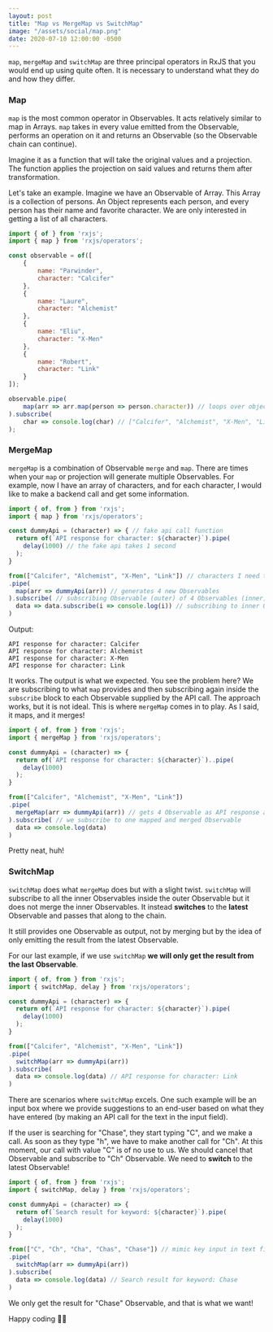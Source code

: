 ```yaml
---
layout: post
title: "Map vs MergeMap vs SwitchMap"
image: "/assets/social/map.png"
date: 2020-07-10 12:00:00 -0500
---
```


`map`, `mergeMap` and `switchMap` are three principal operators in RxJS that you would end up using quite often. It is necessary to understand what they do and how they differ.

### Map

`map` is the most common operator in Observables. It acts relatively similar to map in Arrays. `map` takes in every value emitted from the Observable, performs an operation on it and returns an Observable (so the Observable chain can continue).

Imagine it as a function that will take the original values and a projection. The function applies the projection on said values and returns them after transformation.

Let's take an example. Imagine we have an Observable of Array. This Array is a collection of persons. An Object represents each person, and every person has their name and favorite character. We are only interested in getting a list of all characters.

```javascript
import { of } from 'rxjs';
import { map } from 'rxjs/operators';

const observable = of([
    {
        name: "Parwinder",
        character: "Calcifer"
    },
    {
        name: "Laure",
        character: "Alchemist"
    },
    {
        name: "Eliu",
        character: "X-Men"
    },
    {
        name: "Robert",
        character: "Link"
    }
]);

observable.pipe(
    map(arr => arr.map(person => person.character)) // loops over objects and returns characters
).subscribe(
    char => console.log(char) // ["Calcifer", "Alchemist", "X-Men", "Link"]
);
```

### MergeMap

`mergeMap` is a combination of Observable `merge` and `map`. There are times when your `map` or projection will generate multiple Observables. For example, now I have an array of characters, and for each character, I would like to make a backend call and get some information.

```javascript
import { of, from } from 'rxjs';
import { map } from 'rxjs/operators';

const dummyApi = (character) => { // fake api call function
  return of(`API response for character: ${character}`).pipe(
    delay(1000) // the fake api takes 1 second
  );
}

from(["Calcifer", "Alchemist", "X-Men", "Link"]) // characters I need to get information for
.pipe(
  map(arr => dummyApi(arr)) // generates 4 new Observables
).subscribe( // subscribing Observable (outer) of 4 Observables (inner)
  data => data.subscribe(i => console.log(i)) // subscribing to inner Observables
)
```

Output:

```console
API response for character: Calcifer
API response for character: Alchemist
API response for character: X-Men
API response for character: Link
```

It works. The output is what we expected. You see the problem here? We are subscribing to what `map` provides and then subscribing again inside the `subscribe` block to each Observable supplied by the API call. The approach works, but it is not ideal. This is where `mergeMap` comes in to play. As I said, it maps, and it merges!

```javascript
import { of, from } from 'rxjs';
import { mergeMap } from 'rxjs/operators';

const dummyApi = (character) => {
  return of(`API response for character: ${character}`)..pipe(
    delay(1000)
  );
}

from(["Calcifer", "Alchemist", "X-Men", "Link"])
.pipe(
  mergeMap(arr => dummyApi(arr)) // gets 4 Observable as API response and merges them
).subscribe( // we subscribe to one mapped and merged Observable
  data => console.log(data)
)
```

Pretty neat, huh!

### SwitchMap

`switchMap` does what `mergeMap` does but with a slight twist. `switchMap` will subscribe to all the inner Observables inside the outer Observable but it does not merge the inner Observables. It instead **switches** to the **latest** Observable and passes that along to the chain.

It still provides one Observable as output, not by merging but by the idea of only emitting the result from the latest Observable.

For our last example, if we use `switchMap` **we will only get the result from the last Observable**.

```javascript
import { of, from } from 'rxjs';
import { switchMap, delay } from 'rxjs/operators';

const dummyApi = (character) => {
  return of(`API response for character: ${character}`).pipe(
    delay(1000)
  );
}

from(["Calcifer", "Alchemist", "X-Men", "Link"])
.pipe(
  switchMap(arr => dummyApi(arr))
).subscribe(
  data => console.log(data) // API response for character: Link
)
```

There are scenarios where `switchMap` excels. One such example will be an input box where we provide suggestions to an end-user based on what they have entered (by making an API call for the text in the input field).

If the user is searching for "Chase", they start typing "C", and we make a call. As soon as they type "h", we have to make another call for "Ch". At this moment, our call with value "C" is of no use to us. We should cancel that Observable and subscribe to "Ch" Observable. We need to **switch** to the latest Observable!

```javascript
import { of, from } from 'rxjs';
import { switchMap, delay } from 'rxjs/operators';

const dummyApi = (character) => {
  return of(`Search result for keyword: ${character}`).pipe(
    delay(1000)
  );
}

from(["C", "Ch", "Cha", "Chas", "Chase"]) // mimic key input in text field
.pipe(
  switchMap(arr => dummyApi(arr))
).subscribe(
  data => console.log(data) // Search result for keyword: Chase
)
```

We only get the result for "Chase" Observable, and that is what we want!

Happy coding 👋🏼
